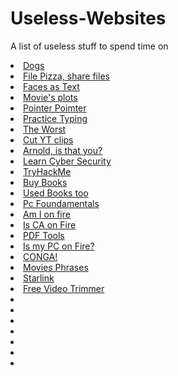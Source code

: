 # Useless-Websites


A list of useless stuff to spend time on 

<li> <a href="https://www.omfgdogs.com/" target="_blank"> Dogs</a> </li>



<li> <a href="https://file.pizza/" target="_blank">File Pizza, share files </a> </li>

<li> <a href="https://textfac.es/" target="_blank"> Faces as Text</a> </li>

<li> <a href="https://skempin.github.io/reactjs-tmdb-app/" target="_blank"> Movie's plots</a> </li>

<li> <a href="https://pointerpointer.com/" target="_blank">Pointer Poimter </a> </li>

<li> <a href="https://www.typelit.io/" target="_blank">Practice Typing </a> </li>

<li> <a href="https://www.theworldsworstwebsiteever.com/" target="_blank"> The Worst</a> </li>

<li> <a href="https://ytcutter.net/" target="_blank">Cut YT clips </a> </li>

<li> <a href="http://111111111111111111111111111111111111111111111111111111111111.com/" target="_blank">Arnold, is that you? </a> </li>

<li> <a href="https://pwn.college/" target="_blank"> Learn Cyber Security</a> </li>

<li> <a href="https://pwn.college/" target="_blank"> TryHackMe</a> </li>

<li> <a href="https://www.betterworldbooks.com/" target="_blank"> Buy Books</a> </li>

<li> <a href="https://www.thriftbooks.com/" target="_blank">Used Books too </a> </li>

<li> <a href="https://gamehacking.academy/lesson/1/1" target="_blank"> Pc Foundamentals</a> </li>

<li> <a href="https://www.ismycomputeronfire.com/" target="_blank">Am I on fire </a> </li>

<li> <a href="http://iscaliforniaonfire.com/" target="_blank">Is CA on Fire </a> </li>

<li> <a href="https://tinywow.com/" target="_blank">PDF Tools </a> </li>

<li> <a href="http://ismycomputeron.com/" target="_blank"> Is my PC on Fire?</a> </li>

<li> <a href="https://matias.ma/nsfw/" target="_blank">CONGA! </a> </li>

<li> <a href="https://www.playphrase.me/" target="_blank"> Movies Phrases</a>   </li>

<li> <a href="https://starlink.sx/" target="_blank"> Starlink </a> </li>

<li> <a href="https://online-video-cutter.com/" target="_blank">Free Video Trimmer </a> </li>


<li> <a href="" target="_blank"> </a> </li>

<li> <a href="" target="_blank"> </a> </li>

<li> <a href="" target="_blank"> </a> </li>

<li> <a href="" target="_blank"> </a> </li>

<li> <a href="" target="_blank"> </a> </li>

<li> <a href="" target="_blank"> </a> </li>

<li> <a href="" target="_blank"> </a> </li>
